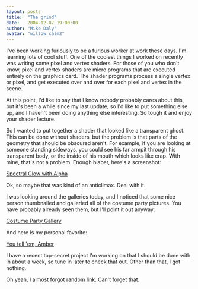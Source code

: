 ```yaml
---
layout: posts
title:  "The grind"
date:   2004-12-07 19:00:00
author: "Mike Daly"
avatar: "willow_calm2"
---
```

I've been working furiously to be a furious worker at work these days. I'm learning lots of cool stuff. One of the coolest things I worked on recently was writing some pixel and vertex shaders. For those of you who don't know, pixel and vertex shaders are micro programs that are executed entirely on the graphics card. The shader programs process a single vertex or pixel, and get executed over and over for each pixel and vertex in the scene.

 At this point, I'd like to say that I know nobody probably cares about this, but it's been a while since my last update, so I'd like to put something else up, and I haven't been doing anything else interesting. So tough it and enjoy your shader lecture.

 So I wanted to put together a shader that looked like a transparent ghost. This can be done without shaders, but the problem is that parts of the geometry that should be obscured aren't. For example, if you are looking at someone standing sideways, you could see his far armpit through his transparent body, or the inside of his mouth which looks like crap. With mine, that's not a problem. Enough blaber, here's a screenshot:

 [Spectral Glow with Alpha](images/gallery/game%20dev/spectralglow.jpg)

 Ok, so maybe that was kind of an anticlimax. Deal with it.

 I was looking around the galleries today, and I noticed that some nice person thumbnailed and galleried all of the costume party pictures. You have probably already seen them, but I'll point it out anyway:

 [Costume Party Gallery](galleries.php?section=costume%20party&type=image)

 And here is my personal favorite:

 [You tell 'em, Amber](images/gallery/costume%20party/naveenandamber2.jpg)

 I have a recent top-secret project I'm working on that I should be done with in about a week, so tune in later to check that out. Other than that, I got nothing.

 Oh yeah, I almost forgot [random link](http://www.irony.com/mkdungeon.html). Can't forget that.